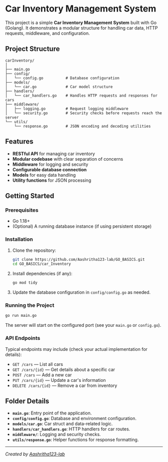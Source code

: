 # Car Inventory Management System

This project is a simple **Car Inventory Management System** built with Go (Golang). It demonstrates a modular structure for handling car data, HTTP requests, middleware, and configuration.

## Project Structure

```
carInventory/
│
├── main.go
├── config/
│   └── config.go          # Database configuration
├── models/
│   └── car.go             # Car model structure
├── handlers/
│   └── car_handlers.go    # Handles HTTP requests and responses for cars
├── middleware/
│   ├── logging.go         # Request logging middleware
│   └── security.go        # Security checks before requests reach the server
└── utils/
    └── response.go        # JSON encoding and decoding utilities
```

## Features

- **RESTful API** for managing car inventory
- **Modular codebase** with clear separation of concerns
- **Middleware** for logging and security
- **Configurable database connection**
- **Models** for easy data handling
- **Utility functions** for JSON processing

## Getting Started

### Prerequisites

- Go 1.18+
- (Optional) A running database instance (if using persistent storage)

### Installation

1. Clone the repository:
    ```bash
    git clone https://github.com/Aashritha123-lab/GO_BASICS.git
    cd GO_BASICS/car_Inventory
    ```

2. Install dependencies (if any):
    ```bash
    go mod tidy
    ```

3. Update the database configuration in `config/config.go` as needed.

### Running the Project

```bash
go run main.go
```

The server will start on the configured port (see your `main.go` or `config.go`).

### API Endpoints

Typical endpoints may include (check your actual implementation for details):

- `GET /cars` — List all cars
- `GET /cars/{id}` — Get details about a specific car
- `POST /cars` — Add a new car
- `PUT /cars/{id}` — Update a car's information
- `DELETE /cars/{id}` — Remove a car from inventory

## Folder Details

- **`main.go`**: Entry point of the application.
- **`config/config.go`**: Database and environment configuration.
- **`models/car.go`**: Car struct and data-related logic.
- **`handlers/car_handlers.go`**: HTTP handlers for car routes.
- **`middleware/`**: Logging and security checks.
- **`utils/response.go`**: Helper functions for response formatting.


---

*Created by [Aashritha123-lab](https://github.com/Aashritha123-lab)*
